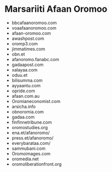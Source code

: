 
# Marsariiti Afaan Oromoo
- bbcafaanoromoo.com
- voaafaanoromoo.com
- afaan-oromoo.com
- awashpost.com
- oromp3.com
- jimmatimes.com
- obn.et
- afanoromo.fanabc.com
- gadaapost.com
- xalayaa.com
- oduu.et
- bilisumma.com
- ayyaantu.com
- opride.com
- afaan.com.au
- Oromianeconomist.com
- arsicha.info
- obnoromia.com
- gadaa.com
- finfinnetribune.com
- oromostudies.org
- ena.et/afanoromo/
- press.et/afanoromo/
- everybarataa.com/
- sammubani.com
- Oromoimages.com
- oromedia.net
- oromoliberationfront.org
